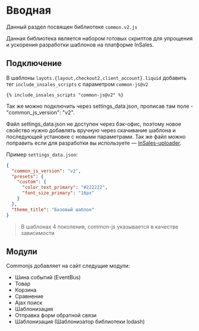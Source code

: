 # Вводная

Данный раздел посвящен библиотеке `common.v2.js`

Данная библиотека является набором готовых скриптов для упрощения и ускорения разработки шаблонов на платформе InSales.

## Подключение

В шаблоны `layots.{layout,checkout2,client_account}.liquid` добавить тег `include_insales_scripts` с параметром `common-js@v2`

```
{% include_insales_scripts "common-js@v2" %}
```

Так же можно подключить через settings_data.json, прописав там поле - "common_js_version": "v2".

Файл settings_data.json не доступен через бэк-офис, поэтому новое свойство нужно добавлять вручную через скачивание шаблона и последующей установке с новыми параметрами. Так же файл можно поправить если для разработки вы используете — [InSales-uploader](https://insales.github.io/insales-uploader/).

Пример `settings_data.json`:
```json
{
  "common_js_version": "v2",
  "presets": {
    "custom": {
      "color_text_primary": "#222222",
      "font_size_primary": "16px"
    }
  },
  "theme_title": "Базовый шаблон"
}
```

> В шаблонах 4 поколения, common-js указывается в качестве зависимости

## Модули

Commonjs добавляет на сайт следущие модули:

- Шина событий (EventBus)
- Товар
- Корзина
- Сравнение
- Ajax поиск
- Шаблонизация
- Отправка форм обратной связи
- Шаблонизация (Шаблонизатор библиотеки lodash)
